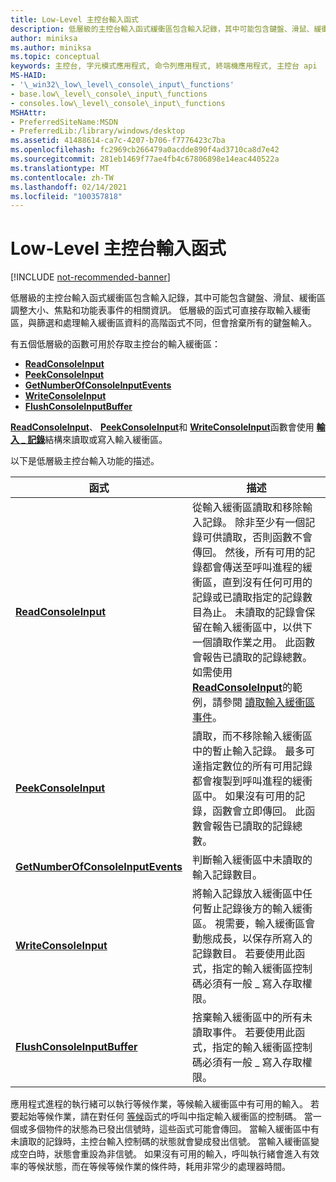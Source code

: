 ```yaml
---
title: Low-Level 主控台輸入函式
description: 低層級的主控台輸入函式緩衝區包含輸入記錄，其中可能包含鍵盤、滑鼠、緩衝區調整大小、焦點和功能表事件的相關資訊。
author: miniksa
ms.author: miniksa
ms.topic: conceptual
keywords: 主控台, 字元模式應用程式, 命令列應用程式, 終端機應用程式, 主控台 api
MS-HAID:
- '\_win32\_low\_level\_console\_input\_functions'
- base.low\_level\_console\_input\_functions
- consoles.low\_level\_console\_input\_functions
MSHAttr:
- PreferredSiteName:MSDN
- PreferredLib:/library/windows/desktop
ms.assetid: 41488614-ca7c-4207-b706-f7776423c7ba
ms.openlocfilehash: fc2969cb266479a0acdde890f4ad3710ca8d7e42
ms.sourcegitcommit: 281eb1469f77ae4fb4c67806898e14eac440522a
ms.translationtype: MT
ms.contentlocale: zh-TW
ms.lasthandoff: 02/14/2021
ms.locfileid: "100357818"
---
```

# <a name="low-level-console-input-functions"></a>Low-Level 主控台輸入函式

[!INCLUDE [not-recommended-banner](./includes/not-recommended-banner.md)]

低層級的主控台輸入函式緩衝區包含輸入記錄，其中可能包含鍵盤、滑鼠、緩衝區調整大小、焦點和功能表事件的相關資訊。 低層級的函式可直接存取輸入緩衝區，與篩選和處理輸入緩衝區資料的高階函式不同，但會捨棄所有的鍵盤輸入。

有五個低層級的函數可用於存取主控台的輸入緩衝區：

- [**ReadConsoleInput**](readconsoleinput.md)
- [**PeekConsoleInput**](peekconsoleinput.md)
- [**GetNumberOfConsoleInputEvents**](getnumberofconsoleinputevents.md)
- [**WriteConsoleInput**](writeconsoleinput.md)
- [**FlushConsoleInputBuffer**](flushconsoleinputbuffer.md)

[**ReadConsoleInput**](readconsoleinput.md)、 [**PeekConsoleInput**](peekconsoleinput.md)和 [**WriteConsoleInput**](writeconsoleinput.md)函數會使用 [**輸入 \_ 記錄**](input-record-str.md)結構來讀取或寫入輸入緩衝區。

以下是低層級主控台輸入功能的描述。

| 函式 | 描述 |
|-|-|
| [**ReadConsoleInput**](readconsoleinput.md) | 從輸入緩衝區讀取和移除輸入記錄。 除非至少有一個記錄可供讀取，否則函數不會傳回。 然後，所有可用的記錄都會傳送至呼叫進程的緩衝區，直到沒有任何可用的記錄或已讀取指定的記錄數目為止。 未讀取的記錄會保留在輸入緩衝區中，以供下一個讀取作業之用。 此函數會報告已讀取的記錄總數。 如需使用 [**ReadConsoleInput**](readconsoleinput.md)的範例，請參閱 [讀取輸入緩衝區事件](reading-input-buffer-events.md)。 |
| [**PeekConsoleInput**](peekconsoleinput.md) | 讀取，而不移除輸入緩衝區中的暫止輸入記錄。 最多可達指定數位的所有可用記錄都會複製到呼叫進程的緩衝區中。 如果沒有可用的記錄，函數會立即傳回。 此函數會報告已讀取的記錄總數。 |
| [**GetNumberOfConsoleInputEvents**](getnumberofconsoleinputevents.md) | 判斷輸入緩衝區中未讀取的輸入記錄數目。 |
| [**WriteConsoleInput**](writeconsoleinput.md) | 將輸入記錄放入緩衝區中任何暫止記錄後方的輸入緩衝區。 視需要，輸入緩衝區會動態成長，以保存所寫入的記錄數目。 若要使用此函式，指定的輸入緩衝區控制碼必須有一般 \_ 寫入存取權限。 |
| [**FlushConsoleInputBuffer**](flushconsoleinputbuffer.md) | 捨棄輸入緩衝區中的所有未讀取事件。 若要使用此函式，指定的輸入緩衝區控制碼必須有一般 \_ 寫入存取權限。 |

應用程式進程的執行緒可以執行等候作業，等候輸入緩衝區中有可用的輸入。 若要起始等候作業，請在對任何 [等候](/windows/win32/sync/wait-functions)函式的呼叫中指定輸入緩衝區的控制碼。 當一個或多個物件的狀態為已發出信號時，這些函式可能會傳回。 當輸入緩衝區中有未讀取的記錄時，主控台輸入控制碼的狀態就會變成發出信號。 當輸入緩衝區變成空白時，狀態會重設為非信號。 如果沒有可用的輸入，呼叫執行緒會進入有效率的等候狀態，而在等候等候作業的條件時，耗用非常少的處理器時間。